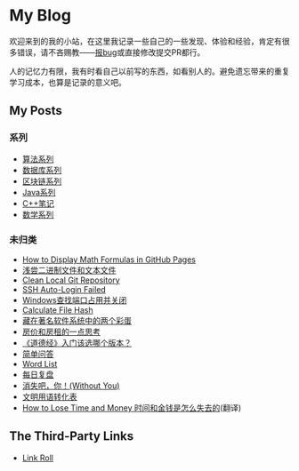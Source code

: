 # My Blog

欢迎来到的我的小站，在这里我记录一些自己的一些发现、体验和经验，肯定有很多错误，请不吝赐教——[报bug](https://github.com/iridiumcao/iridiumcao.github.io/issues)或直接修改提交PR都行。

人的记忆力有限，我有时看自己以前写的东西，如看别人的。避免遗忘带来的重复学习成本，也算是记录的意义吧。

## My Posts

### 系列

* [算法系列](algorithm/index.md)
* [数据库系列](database/index.md)
* [区块链系列](blockchain/index.md)
* [Java系列](java/index.md)
* [C++笔记](https://iridiumcao.github.io/cpp-note/)
* [数学系列](maths/index.md)

### 未归类

* [How to Display Math Formulas in GitHub Pages](maths/gh_math_formula.md)
* [浅尝二进制文件和文本文件](binary_text.md)
* [Clean Local Git Repository](clean_local_git_repository.md)
* [SSH Auto-Login Failed](ssh-failed.md)
* [Windows查找端口占用并关闭](Windows-search-close-port.md)
* [Calculate File Hash](security/CalculateFileHash.md)
* [藏在著名软件系统中的两个彩蛋](easter_egg_hidden_in_famous_softwares.md)
* [房价和房租的一点思考](house_price_rent.md)
* [《道德经》入门该选哪个版本？](laozi-version.md)
* [简单问答](simple-ask-and-answer.md)
* [Word List](word_list.md)
* [每日复盘](daily_review.md)
* [消失吧，你！(Without You)](without_you.md)
* [文明用语转化表](workspace_phrase.md)
* [How to Lose Time and Money 时间和金钱是怎么失去的](how-to-lose-time-and-money.md)(翻译)

## The Third-Party Links

* [Link Roll](link_roll.md)